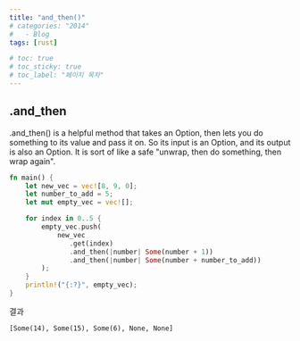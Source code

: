 ```yaml
---
title: "and_then()"
# categories: "2014"
#   - Blog
tags: [rust]

# toc: true
# toc_sticky: true
# toc_label: "페이지 목차"
---
```


## .and_then

.and_then() is a helpful method that takes an Option, then lets you do something to its value and pass it on. So its input is an Option, and its output is also an Option. It is sort of like a safe "unwrap, then do something, then wrap again".

```rust
fn main() {
    let new_vec = vec![8, 9, 0];
    let number_to_add = 5;
    let mut empty_vec = vec![];

    for index in 0..5 {
        empty_vec.push(
            new_vec
               .get(index)
               .and_then(|number| Some(number + 1))
               .and_then(|number| Some(number + number_to_add))
        );
    }
    println!("{:?}", empty_vec);
}
```

결과
```text
[Some(14), Some(15), Some(6), None, None]
```